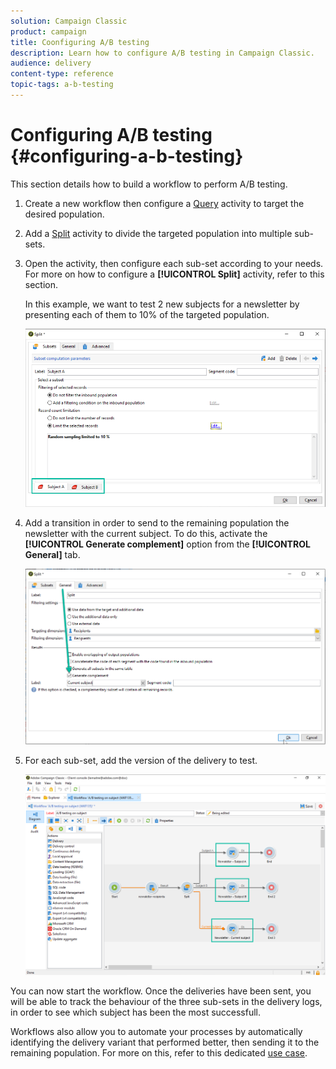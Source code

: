 ```yaml
---
solution: Campaign Classic
product: campaign
title: Coonfiguring A/B testing
description: Learn how to configure A/B testing in Campaign Classic.
audience: delivery
content-type: reference
topic-tags: a-b-testing
---
```


# Configuring A/B testing {#configuring-a-b-testing}

This section details how to build a workflow to perform A/B testing. 

1. Create a new workflow then configure a [Query](../../workflow/using/query.md) activity to target the desired population.

1. Add a [Split](.././workflow/using/split.md) activity to divide the targeted population into multiple sub-sets.

1. Open the activity, then configure each sub-set according to your needs. For more on how to configure a **[!UICONTROL Split]** activity, refer to this section.

    In this example, we want to test 2 new subjects for a newsletter by presenting each of them to 10% of the targeted population.

   ![](assets/ab-testing-split.png)

1. Add a transition in order to send to the remaining population the newsletter with the current subject. To do this, activate the **[!UICONTROL Generate complement]** option from the **[!UICONTROL General]** tab.

   ![](assets/ab-testing-complement.png)

1. For each sub-set, add the version of the delivery to test.

   ![](assets/ab-testing-delivery.png)

You can now start the workflow. Once the deliveries have been sent, you will be able to track the behaviour of the three sub-sets in the delivery logs, in order to see which subject has been the most successfull.

Workflows also allow you to automate your processes by automatically identifying the delivery variant that performed better, then sending it to the remaining population. For more on this, refer to this dedicated [use case](../../delivery/using/a-b-testing-use-case.md).
